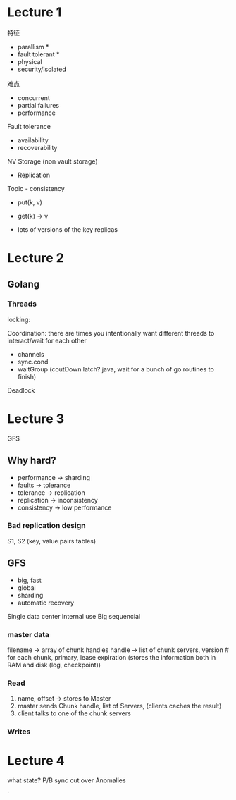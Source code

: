 

# Lecture 1


特征

* parallism * 
* fault tolerant * 
* physical
* security/isolated


难点
* concurrent
* partial failures
* performance

Fault tolerance
* availability
* recoverability

NV Storage (non vault storage)
* Replication


Topic - consistency
* put(k, v)
* get(k) -> v

* lots of versions of the key replicas




# Lecture 2


## Golang


### Threads


locking:


Coordination: there are times you intentionally want different threads to interact/wait for each other


* channels
* sync.cond
* waitGroup (coutDown latch? java, wait for a bunch of go routines to finish)



Deadlock

# Lecture 3

GFS

## Why hard?

* performance -> sharding
* faults -> tolerance
* tolerance -> replication
* replication -> inconsistency
* consistency -> low performance

### Bad replication design

S1, S2 (key, value pairs tables)




## GFS

* big, fast
* global
* sharding
* automatic recovery

Single data center 
Internal use
Big sequencial


### master data

filename -> array of chunk handles
handle -> list of chunk servers, version # for each chunk, primary, lease expiration (stores the information both in RAM and disk (log, checkpoint))



### Read

1. name, offset -> stores to Master
2. master sends Chunk handle, list of Servers, (clients caches the result)
3. client talks to one of the chunk servers



### Writes







# Lecture 4


what state?
P/B sync
cut over
Anomalies

`
